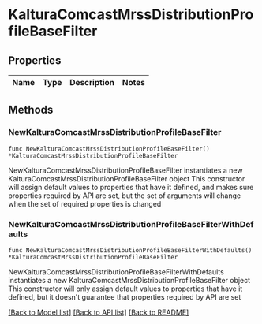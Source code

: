# KalturaComcastMrssDistributionProfileBaseFilter

## Properties

Name | Type | Description | Notes
------------ | ------------- | ------------- | -------------

## Methods

### NewKalturaComcastMrssDistributionProfileBaseFilter

`func NewKalturaComcastMrssDistributionProfileBaseFilter() *KalturaComcastMrssDistributionProfileBaseFilter`

NewKalturaComcastMrssDistributionProfileBaseFilter instantiates a new KalturaComcastMrssDistributionProfileBaseFilter object
This constructor will assign default values to properties that have it defined,
and makes sure properties required by API are set, but the set of arguments
will change when the set of required properties is changed

### NewKalturaComcastMrssDistributionProfileBaseFilterWithDefaults

`func NewKalturaComcastMrssDistributionProfileBaseFilterWithDefaults() *KalturaComcastMrssDistributionProfileBaseFilter`

NewKalturaComcastMrssDistributionProfileBaseFilterWithDefaults instantiates a new KalturaComcastMrssDistributionProfileBaseFilter object
This constructor will only assign default values to properties that have it defined,
but it doesn't guarantee that properties required by API are set


[[Back to Model list]](../README.md#documentation-for-models) [[Back to API list]](../README.md#documentation-for-api-endpoints) [[Back to README]](../README.md)


